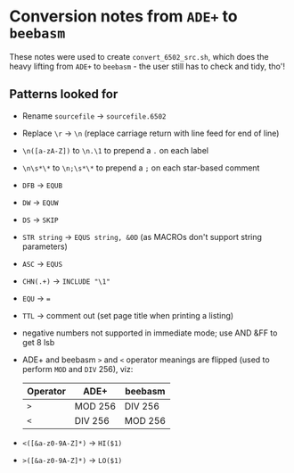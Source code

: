 # Conversion notes from `ADE+` to `beebasm`

These notes were used to create `convert_6502_src.sh`, which does the heavy lifting from `ADE+` to `beebasm` - the user still has to check and tidy, tho'!

## Patterns looked for
* Rename `sourcefile` -> `sourcefile.6502`
* Replace `\r` -> `\n` (replace carriage return with line feed for end of line)
* `\n([a-zA-Z])` to `\n.\1` to prepend a `.` on each label
* `\n\s*\*` to `\n;\s*\*` to prepend a `;` on each star-based comment
* `DFB` -> `EQUB`
* `DW` -> `EQUW`
* `DS` -> `SKIP`
* `STR string` -> `EQUS string, &0D` (as MACROs don't support string parameters)
* `ASC` -> `EQUS`
* `CHN(.+)` -> `INCLUDE "\1"`
* `EQU` -> `=`
* `TTL` -> comment out (set page title when printing a listing)
* negative numbers not supported in immediate mode; use AND &FF to get 8 lsb
* ADE+ and beebasm `>` and `<` operator meanings are flipped (used to perform `MOD` and `DIV` 256), viz:

    Operator | ADE+ | beebasm
    -|-|-
    `>` | MOD 256 | DIV 256
    `<` | DIV 256 | MOD 256

* `<([&a-z0-9A-Z]*)` -> `HI($1)`
* `>([&a-z0-9A-Z]*)` -> `LO($1)`
  